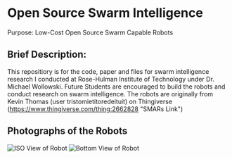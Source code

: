 
# Open Source Swarm Intelligence
Purpose: Low-Cost Open Source Swarm Capable Robots


## Brief Description:
This repositiory is for the code, paper and files for swarm intelligence research I conducted at Rose-Hulman Institute of Technology under Dr. Michael Wollowski. Future Students are encouraged to build the robots and conduct research on swarm intelligence. The robots are originally from Kevin Thomas (user tristomietitoredeituit) on Thingiverse (https://www.thingiverse.com/thing:2662828 "SMARs Link")

## Photographs of the Robots

![ISO View of Robot](https://github.com/mckayct/Open_Source_Swarm_Intelligence/tree/main/Photos/PXL_20220516_110912480.jpg  "Swarm Robot ISO View")
![Bottom View of Robot](https://github.com/mckayct/Open_Source_Swarm_Intelligence/tree/main/Photos/PXL_20220516_110931297.jpg  "Swarm Robot ISO View")

